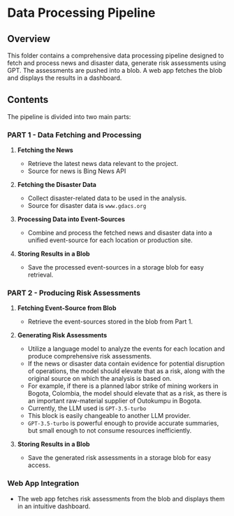 # Data Processing Pipeline

## Overview

This folder contains a comprehensive data processing pipeline designed to fetch and process news and disaster data, generate risk assessments using GPT.
The assessments are pushed into a blob. A web app fetches the blob and displays
the results in a dashboard.

## Contents

The pipeline is divided into two main parts:

### PART 1 - Data Fetching and Processing

1. **Fetching the News**

   - Retrieve the latest news data relevant to the project.
   - Source for news is Bing News API

2. **Fetching the Disaster Data**

   - Collect disaster-related data to be used in the analysis.
   - Source for disaster data is `www.gdacs.org`

3. **Processing Data into Event-Sources**

   - Combine and process the fetched news and disaster data into a unified event-source for each location or production site.

4. **Storing Results in a Blob**
   - Save the processed event-sources in a storage blob for easy retrieval.

### PART 2 - Producing Risk Assessments

1. **Fetching Event-Source from Blob**

   - Retrieve the event-sources stored in the blob from Part 1.

2. **Generating Risk Assessments**

   - Utilize a language model to analyze the events for each location and produce comprehensive risk assessments.
   - If the news or disaster data contain evidence for potential disruption of operations, the model should elevate that as a risk, along with the original source on which the analysis is based on.
   - For example, if there is a planned labor strike of mining workers in Bogota, Colombia, the model should elevate that as a risk, as there is an important raw-material supplier of Outokumpu in Bogota.
   - Currently, the LLM used is `GPT-3.5-turbo`
   - This block is easily changeable to another LLM provider.
   - `GPT-3.5-turbo` is powerful enough to provide accurate summaries, but small enough to not consume resources inefficiently.

3. **Storing Results in a Blob**
   - Save the generated risk assessments in a storage blob for easy access.

### Web App Integration

- The web app fetches risk assessments from the blob and displays them in an intuitive dashboard.
